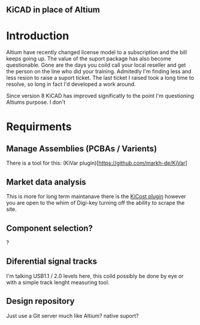 KiCAD in place of Altium
---

# Introduction
Altium have recently changed license model to a subscription and the bill keeps going up. The value of the suport package has also become questionable. Gone are the days you coild call your local reseller and get the person on the line who did your training. Admitedly I'm finding less and less resion to raise a suport ticket. The last ticket I raised took a long time to resolve, so long in fact I'd developed a work around.

Since version 8 KiCAD has improved significatly to the point I'm questioning Altiums purpose. I don't 

# Requirments

## Manage Assemblies (PCBAs / Varients)
There is a tool for this:
(KiVar plugin)[https://github.com/markh-de/KiVar]

## Market data analysis
This is more for long term maintanave there is the [KiCost plugin](https://github.com/xesscorp/KiCost) however you are open to the whim of Digi-key turning off the ability to scrape the site.


## Component selection?
?

## Diferential signal tracks
I'm talking USB1.1 / 2.0 levels here, this coild possibly be done by eye or with a simple track lenght measuring tool.

## Design repository
Just use a Git server much like Altium? native suport?